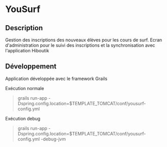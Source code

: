 # YouSurf

## Description

Gestion des inscriptions des nouveaux élèves pour les cours de surf.
Ecran d'administration pour le suivi des inscriptions et la synchronisation avec l'application Hiboutik

## Développement

Application développée avec le framework Grails

Exécution normale
> grails run-app -Dspring.config.location=$TEMPLATE_TOMCAT/conf/yousurf-config.yml

Exécution debug
> grails run-app -Dspring.config.location=$TEMPLATE_TOMCAT/conf/yousurf-config.yml -debug-jvm
